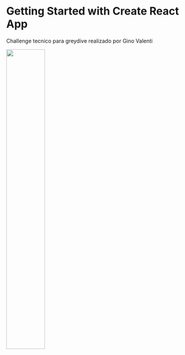 # Getting Started with Create React App

Challenge tecnico para greydive realizado por Gino Valenti

 <img align="left" width=45%   src="https://media.discordapp.net/attachments/849741352882929714/1061687375677358110/image.png?width=1202&height=676">

